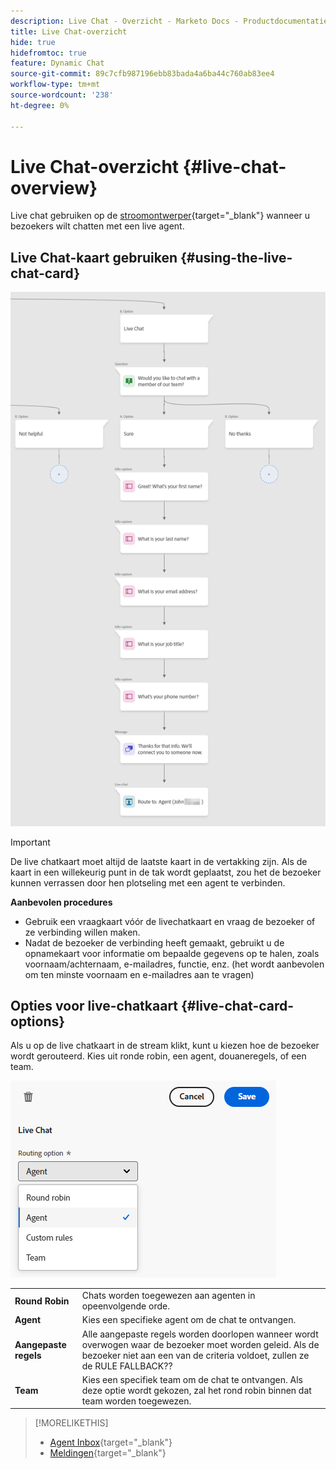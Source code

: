 ```yaml
---
description: Live Chat - Overzicht - Marketo Docs - Productdocumentatie
title: Live Chat-overzicht
hide: true
hidefromtoc: true
feature: Dynamic Chat
source-git-commit: 89c7cfb987196ebb83bada4a6ba44c760ab83ee4
workflow-type: tm+mt
source-wordcount: '238'
ht-degree: 0%

---
```


# Live Chat-overzicht {#live-chat-overview}

Live chat gebruiken op de [stroomontwerper](/help/marketo/product-docs/demand-generation/dynamic-chat-two/automated-chat/stream-designer.md){target="_blank"} wanneer u bezoekers wilt chatten met een live agent.

## Live Chat-kaart gebruiken {#using-the-live-chat-card}

![](assets/live-chat-overview-1.png)

>[!IMPORTANT]
>
>De live chatkaart moet altijd de laatste kaart in de vertakking zijn. Als de kaart in een willekeurig punt in de tak wordt geplaatst, zou het de bezoeker kunnen verrassen door hen plotseling met een agent te verbinden.

**Aanbevolen procedures**

* Gebruik een vraagkaart vóór de livechatkaart en vraag de bezoeker of ze verbinding willen maken.
* Nadat de bezoeker de verbinding heeft gemaakt, gebruikt u de opnamekaart voor informatie om bepaalde gegevens op te halen, zoals voornaam/achternaam, e-mailadres, functie, enz. (het wordt aanbevolen om ten minste voornaam en e-mailadres aan te vragen)

## Opties voor live-chatkaart {#live-chat-card-options}

Als u op de live chatkaart in de stream klikt, kunt u kiezen hoe de bezoeker wordt gerouteerd. Kies uit ronde robin, een agent, douaneregels, of een team.

![](assets/live-chat-overview-2.png)

<table> 
 <tbody> 
  <tr> 
   <td><b>Round Robin</b></td>
   <td>Chats worden toegewezen aan agenten in opeenvolgende orde.</td>
  </tr> 
  <tr> 
   <td><b>Agent</b></td>
   <td>Kies een specifieke agent om de chat te ontvangen.</td>
  </tr>
    <tr> 
   <td><b>Aangepaste regels</b></td>
   <td>Alle aangepaste regels worden doorlopen wanneer wordt overwogen waar de bezoeker moet worden geleid. Als de bezoeker niet aan een van de criteria voldoet, zullen ze de RULE FALLBACK??</td>
  </tr> 
  <tr> 
   <td><b>Team</b></td>
   <td>Kies een specifiek team om de chat te ontvangen. Als deze optie wordt gekozen, zal het rond robin binnen dat team worden toegewezen.</td>
  </tr>
 </tbody> 
</table>

>[!MORELIKETHIS]
>
>* [Agent Inbox](/help/marketo/product-docs/demand-generation/dynamic-chat-two/live-chat/agent-inbox.md){target="_blank"}
>* [Meldingen](/help/marketo/product-docs/demand-generation/dynamic-chat-two/live-chat/notifications.md){target="_blank"}
